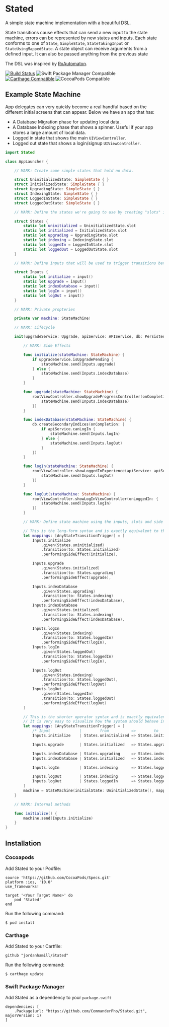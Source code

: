 # Stated
A simple state machine implementation with a beautiful DSL.

State transitions cause effects that can send a new input to the state machine, errors can be represented by new states and inputs.
Each state conforms to one of `State`, `SimpleState`, `StateTakingInput` or `StateUsingMappedState`. A state object can receive arguments from a defined input. It can also be passed anything from the previous state

 The DSL was inspired by [RxAutomaton](https://github.com/inamiy/RxAutomaton).

[![Build Status](https://travis-ci.org/jordanhamill/Stated.svg?branch=master)](https://travis-ci.org/jordanhamill/Stated)
![Swift Package Manager Compatible](https://img.shields.io/badge/SPM-compatible-brightgreen.svg)
[![Carthage Compatible](https://img.shields.io/badge/Carthage-compatible-4BC51D.svg?style=flat)](https://github.com/Carthage/Carthage)
![CocoaPods Compatible](https://img.shields.io/badge/pod-ios%20%7C%20macos%20%7C%20watchos%20%7C%20tvos-lightgrey.svg)

## Example State Machine

App delegates can very quickly become a real handful based on the different initial screens that can appear.
Below we have an app that has:
- A Database Migration phase for updating local data.
- A Database Indexing phase that shows a spinner. Useful if your app stores a large amount of local data.
- Logged in state that shows the main `UIViewController`.
- Logged out state that shows a login/signup `UIViewController`.

```swift
import Stated

class AppLauncher {

    // MARK: Create some simple states that hold no data.

    struct UninitializedState: SimpleState { }
    struct InitializedState: SimpleState { }
    struct UpgradingState: SimpleState { }
    struct IndexingState: SimpleState { }
    struct LoggedInState: SimpleState { }
    struct LoggedOutState: SimpleState { }

    // MARK: Define the states we're going to use by creating "slots" in which the system can place a given instance of one of our states

    struct States {
        static let uninitialized = UninitializedState.slot
        static let initialized = InitializedState.slot
        static let upgrading = UpgradingState.slot
        static let indexing = IndexingState.slot
        static let loggedIn = LoggedInState.slot
        static let loggedOut = LoggedOutState.slot
    }

    // MARK: Define inputs that will be used to trigger transitions between the above states

    struct Inputs {
        static let initialize = input()
        static let upgrade = input()
        static let indexDatabase = input()
        static let logIn = input()
        static let logOut = input()
    }

    // MARK: Private propteries

    private var machine: StateMachine!

    // MARK: Lifecycle

    init(upgradeService: Upgrade, apiService: APIService, db: PersistenceService, rootViewController: RootViewController) {

        // MARK: Side Effects

        func initialize(stateMachine: StateMachine) {
            if upgradeService.isUpgradePending {
                stateMachine.send(Inputs.upgrade)
            } else {
                stateMachine.send(Inputs.indexDatabase)
            }
        }

        func upgrade(stateMachine: StateMachine) {
            rootViewController.showUpgradeProgressController(onCompletion: {
                stateMachine.send(Inputs.indexDatabase)
            })
        }

        func indexDatabase(stateMachine: StateMachine) {
            db.createSecondaryIndices(onCompletion: {
                if apiService.canLogIn {
                    stateMachine.send(Inputs.logIn)
                } else {
                    stateMachine.send(Inputs.logOut)
                }
            })
        }

        func logIn(stateMachine: StateMachine) {
            rootViewController.showLoggedInExperience(apiService: apiService, db: db, onLogOut: {
                stateMachine.send(Inputs.logOut)
            })
        }

        func logOut(stateMachine: StateMachine) {
            rootViewController.showLogInViewController(onLoggedIn: {
                stateMachine.send(Inputs.logIn)
            })
        }

        // MARK: Define state machine using the inputs, slots and side effects from above

        // This is the long-form syntax and is exactly equivalent to the operator syntax below
        let mappings: [AnyStateTransitionTrigger] = [
            Inputs.initialize
                .given(States.uninitialized)
                .transition(to: States.initialized)
                .performingSideEffect(initialize),

            Inputs.upgrade
                .given(States.initialized)
                .transition(to: States.upgrading)
                .performingSideEffect(upgrade),

            Inputs.indexDatabase
                .given(States.upgrading)
                .transition(to: States.indexing)
                .performingSideEffect(indexDatabase),
            Inputs.indexDatabase
                .given(States.initialized)
                .transition(to: States.indexing)
                .performingSideEffect(indexDatabase),

            Inputs.logIn
                .given(States.indexing)
                .transition(to: States.loggedIn)
                .performingSideEffect(logIn),
            Inputs.logIn
                .given(States.loggedOut)
                .transition(to: States.loggedIn)
                .performingSideEffect(logIn),

            Inputs.logOut
                .given(States.indexing)
                .transition(to: States.loggedOut),
                .performingSideEffect(logOut)
            Inputs.logOut
                .given(States.loggedIn)
                .transition(to: States.loggedOut)
                .performingSideEffect(logOut)
        ]

        // This is the shorter operator syntax and is exactly equivalent to the syntax above.
        // It is very easy to visualize how the system should behave in this case
        let mappings: [AnyStateTransitionTrigger] = [
            /* Input             |        from          =>        to          | side effect */
            Inputs.initialize    | States.uninitialized => States.initialized | initialize,

            Inputs.upgrade       | States.initialized   => States.upgrading   | upgrade,

            Inputs.indexDatabase | States.upgrading     => States.indexing    | indexDatabase,
            Inputs.indexDatabase | States.initialized   => States.indexing    | indexDatabase,

            Inputs.logIn         | States.indexing      => States.loggedIn    | logIn,

            Inputs.logOut        | States.indexing      => States.loggedOut   | logOut,
            Inputs.logOut        | States.loggedIn      => States.loggedOut   | logOut,
        ]
        machine = StateMachine(initialState: UninitializedState(), mappings: mappings)
    }

    // MARK: Internal methods

    func initialize() {
        machine.send(Inputs.initialize)
    }
}
```

## Installation

### Cocoapods

Add Stated to your Podfile:
```
source 'https://github.com/CocoaPods/Specs.git'
platform :ios, '10.0'
use_frameworks!

target '<Your Target Name>' do
    pod 'Stated'
end
```

Run the following command:
```
$ pod install
```

### Carthage

Add Stated to your Cartfile:
```
github "jordanhamill/Stated"
```

Run the following command:
```
$ carthage update
```

### Swift Package Manager

Add Stated as a dependency to your `package.swift`

```
dependencies: [
    .Package(url: "https://github.com/CommanderPho/Stated.git", majorVersion: 1)
]
```
